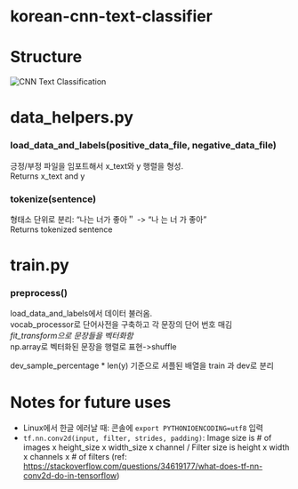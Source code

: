 # korean-cnn-text-classifier

Structure
=============
![CNN Text Classification](http://d3kbpzbmcynnmx.cloudfront.net/wp-content/uploads/2015/11/Screen-Shot-2015-11-06-at-12.05.40-PM.png)

data_helpers.py
=============

### load_data_and_labels(positive_data_file, negative_data_file)   

긍정/부정 파일을 임포트해서 x_text와 y 행렬을 형성.   
Returns x_text and y   

### tokenize(sentence)      

형태소 단위로 분리: “나는 너가 좋아＂ -> “나 는 너 가 좋아”   
Returns tokenized sentence


train.py
=============

### preprocess()

load_data_and_labels에서 데이터 불러옴.   
vocab_processor로 단어사전을 구축하고 각 문장의 단어 번호 매김   
*fit_transform으로 문장들을 벡터화함*   
np.array로 벡터화된 문장을 행렬로 표현->shuffle   

dev_sample_percentage * len(y) 기준으로 셔플된 배열을 train 과 dev로 분리

Notes for future uses
===============
- Linux에서 한글 에러날 때: 콘솔에 `export PYTHONIOENCODING=utf8` 입력
- `tf.nn.conv2d(input, filter, strides, padding)`: Image size is # of images x height_size x width_size x channel / Filter size is height x width x channels x # of filters (ref: https://stackoverflow.com/questions/34619177/what-does-tf-nn-conv2d-do-in-tensorflow)

